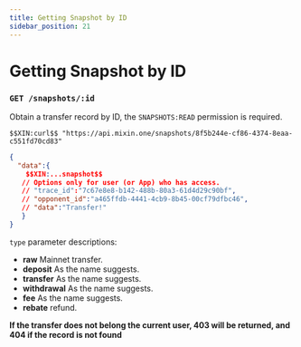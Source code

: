```yaml
---
title: Getting Snapshot by ID
sidebar_position: 21
---
```


# Getting Snapshot by ID

### `GET /snapshots/:id` 

Obtain a transfer record by ID, the `SNAPSHOTS:READ` permission is required.

```
$$XIN:curl$$ "https://api.mixin.one/snapshots/8f5b244e-cf86-4374-8eaa-c551fd70cd83"
```

```json
{  
  "data":{
    $$XIN:...snapshot$$
   // Options only for user (or App) who has access.
   // "trace_id":"7c67e8e8-b142-488b-80a3-61d4d29c90bf",
   // "opponent_id":"a465ffdb-4441-4cb9-8b45-00cf79dfbc46",
   // "data":"Transfer!"
   }
}
```

`type` parameter descriptions:

- **raw** Mainnet transfer.
- **deposit** As the name suggests.
- **transfer** As the name suggests.
- **withdrawal** As the name suggests.
- **fee** As the name suggests.
- **rebate** refund.

**If the transfer does not belong the current user, 403 will be returned, and 404 if the record is not found**

